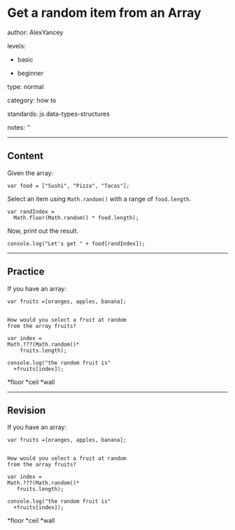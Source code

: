 # Get a random item from an Array
author: AlexYancey

levels:

  - basic

  - beginner

type: normal

category: how to

standards: js.data-types-structures

notes: ''

---
## Content

Given the array:

```
var food = ["Sushi", "Pizza", "Tacos"];
```

Select an item using `Math.random()` with a range of `food.length`.
```
var randIndex = 
  Math.floor(Math.random() * food.length);
```

Now, print out the result.
```
console.log("Let's get " + food[randIndex]);
```

---
## Practice

If you have an array:
```
var fruits =[oranges, apples, banana];


How would you select a fruit at random 
from the array fruits?

var index =
Math.???(Math.random()*
    fruits.length);

console.log("the random fruit is"
  +fruits[index]);
```
*floor
*ceil
*wall

---
## Revision

If you have an array:
```
var fruits =[oranges, apples, banana];


How would you select a fruit at random 
from the array fruits?

var index =
Math.???(Math.random()*
   fruits.length);

console.log("the random fruit is"
  +fruits[index]);
```

*floor
*ceil
*wall